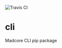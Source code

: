 ![Travis CI](https://travis-ci.org/madcore-ai/cli.svg?branch=master)

# cli

Madcore CLI pip package
